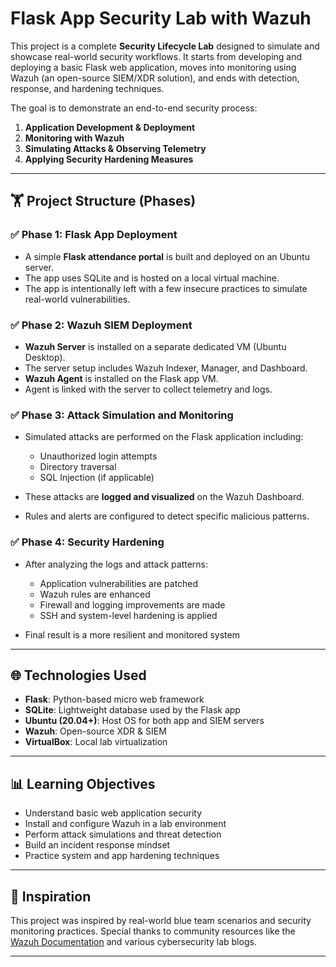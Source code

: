 # Flask App Security Lab with Wazuh

This project is a complete **Security Lifecycle Lab** designed to simulate and showcase real-world security workflows. It starts from developing and deploying a basic Flask web application, moves into monitoring using Wazuh (an open-source SIEM/XDR solution), and ends with detection, response, and hardening techniques.

The goal is to demonstrate an end-to-end security process:

1. **Application Development & Deployment**
2. **Monitoring with Wazuh**
3. **Simulating Attacks & Observing Telemetry**
4. **Applying Security Hardening Measures**

---

## 🏋️ Project Structure (Phases)

### ✅ Phase 1: Flask App Deployment

* A simple **Flask attendance portal** is built and deployed on an Ubuntu server.
* The app uses SQLite and is hosted on a local virtual machine.
* The app is intentionally left with a few insecure practices to simulate real-world vulnerabilities.

### ✅ Phase 2: Wazuh SIEM Deployment

* **Wazuh Server** is installed on a separate dedicated VM (Ubuntu Desktop).
* The server setup includes Wazuh Indexer, Manager, and Dashboard.
* **Wazuh Agent** is installed on the Flask app VM.
* Agent is linked with the server to collect telemetry and logs.

### ✅ Phase 3: Attack Simulation and Monitoring

* Simulated attacks are performed on the Flask application including:

  * Unauthorized login attempts
  * Directory traversal
  * SQL Injection (if applicable)
* These attacks are **logged and visualized** on the Wazuh Dashboard.
* Rules and alerts are configured to detect specific malicious patterns.

### ✅ Phase 4: Security Hardening

* After analyzing the logs and attack patterns:

  * Application vulnerabilities are patched
  * Wazuh rules are enhanced
  * Firewall and logging improvements are made
  * SSH and system-level hardening is applied
* Final result is a more resilient and monitored system

---

## 🌐 Technologies Used

* **Flask**: Python-based micro web framework
* **SQLite**: Lightweight database used by the Flask app
* **Ubuntu (20.04+)**: Host OS for both app and SIEM servers
* **Wazuh**: Open-source XDR & SIEM
* **VirtualBox**: Local lab virtualization

---

## 📊 Learning Objectives

* Understand basic web application security
* Install and configure Wazuh in a lab environment
* Perform attack simulations and threat detection
* Build an incident response mindset
* Practice system and app hardening techniques

---

## 🌟 Inspiration

This project was inspired by real-world blue team scenarios and security monitoring practices. Special thanks to community resources like the [Wazuh Documentation](https://documentation.wazuh.com/) and various cybersecurity lab blogs.

---
